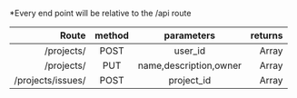 \*Every end point will be relative to the /api route

|             Route | method |       parameters       | returns |
| ----------------: | :----: | :--------------------: | ------: |
|        /projects/ |  POST  |        user_id         |   Array |
|        /projects/ |  PUT   | name,description,owner |   Array |
| /projects/issues/ |  POST  |       project_id       |   Array |

